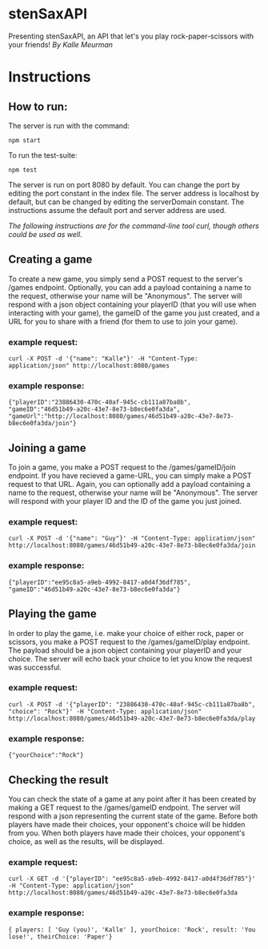 # stenSaxAPI
Presenting stenSaxAPI, an API that let's you play rock-paper-scissors with your friends! 
*By Kalle Meurman*
# Instructions

## How to run:
The server is run with the command:

`npm start`

To run the test-suite:

`npm test`

The server is run on port 8080 by default. You can change the port by editing the port constant in the index file. The server address is
localhost by default, but can be changed by editing the serverDomain constant. The instructions assume the default port and server address are used.

*The following instructions are for the command-line tool curl, though others could be used as well.*
## Creating a game
To create a new game, you simply send a POST request to the server's /games endpoint. 
Optionally, you can add a payload containing a name to the request, otherwise your name will be "Anonymous".
The server will respond with a json object containing your playerID (that you will use when
interacting with your game), the gameID of the game you just created, and a URL for you to
share with a friend (for them to use to join your game).
### example request:
`curl -X POST -d '{"name": "Kalle"}' -H "Content-Type: application/json" http://localhost:8080/games`

### example response:
`{"playerID":"23886430-470c-40af-945c-cb111a87ba8b", "gameID":"46d51b49-a20c-43e7-8e73-b8ec6e0fa3da", "gameUrl":"http://localhost:8080/games/46d51b49-a20c-43e7-8e73-b8ec6e0fa3da/join"}`

## Joining a game
To join a game, you make a POST request to the /games/gameID/join endpoint. 
If you have recieved a game-URL, you can simply make a POST request to that URL. 
Again, you can optionally add a payload containing a name to the request, 
otherwise your name will be "Anonymous". The server will respond with your player ID 
and the ID of the game you just joined.

### example request:
`curl -X POST -d '{"name": "Guy"}' -H "Content-Type: application/json" http://localhost:8080/games/46d51b49-a20c-43e7-8e73-b8ec6e0fa3da/join`

### example response:
`{"playerID":"ee95c8a5-a9eb-4992-8417-a0d4f36df785", "gameID":"46d51b49-a20c-43e7-8e73-b8ec6e0fa3da"}`

## Playing the game
In order to play the game, i.e. make your choice of either rock, paper or scissors, you make a POST request to the /games/gameID/play endpoint.
 The payload should be a json object containing your playerID and your choice. The server will echo back your choice to let you know the
 request was successful.

### example request:
`curl -X POST -d '{"playerID": "23886430-470c-40af-945c-cb111a87ba8b", "choice": "Rock"}' -H "Content-Type: application/json" http://localhost:8080/games/46d51b49-a20c-43e7-8e73-b8ec6e0fa3da/play`

### example response:
`{"yourChoice":"Rock"}`

## Checking the result
You can check the state of a game at any point after it has been created by making a GET request to the /games/gameID endpoint. 
The server will respond with a json representing the current state of the game.
Before both players have made their choices, your opponent's choice will be hidden from you. 
When both players have made their choices, your opponent's choice, as well as the results, will be displayed.

### example request:
`curl -X GET -d '{"playerID": "ee95c8a5-a9eb-4992-8417-a0d4f36df785"}' -H "Content-Type: application/json" http://localhost:8080/games/46d51b49-a20c-43e7-8e73-b8ec6e0fa3da`

### example response:
`{ players: [ 'Guy (you)', 'Kalle' ], yourChoice: 'Rock', result: 'You lose!', theirChoice: 'Paper'}`

